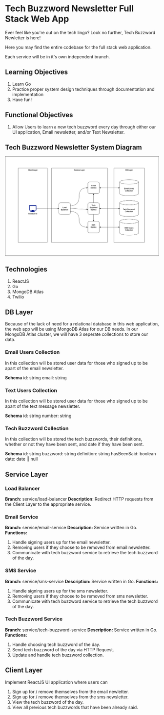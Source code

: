 # Tech Buzzword Newsletter Full Stack Web App

Ever feel like you're out on the tech lingo? Look no further, Tech Buzzword Newletter is here!

Here you may find the entire codebase for the full stack web application.

Each service will be in it's own independent branch.

## Learning Objectives

1. Learn Go
2. Practice proper system design techniques through documentation and implementation
3. Have fun!

## Functional Objectives

1. Allow Users to learn a new tech buzzword every day through either our UI application, Email newsletter, and/or Text Newsletter.

## Tech Buzzword Newsletter System Diagram

<img src="images\Tech-Buzzword-Newsletter-System-Design-Diagram.png" />

## Technologies

1. ReactJS
2. Go
3. MongoDB Atlas
4. Twilio

## DB Layer

Because of the lack of need for a relational database in this web application, the web app will be using MongoDB Atlas for our DB needs. In our MongoDB Atlas cluster, we will have 3 seperate collections to store our data.

### Email Users Collection

In this collection will be stored user data for those who signed up to be apart of the email newsletter.

<b>Schema</b>
id: string
email: string

### Text Users Collection

In this collection will be stored user data for those who signed up to be apart of the text message newsletter.

<b>Schema</b>
id: string
number: string

### Tech Buzzword Collection

In this collection will be stored the tech buzzwords, their definitions, whether or not they have been sent, and date if they have been sent.

<b>Schema</b>
id: string
buzzword: string
definition: string
hasBeenSaid: boolean
date: date || null

## Service Layer

### Load Balancer

<b>Branch: </b> service/load-balancer
<b>Description: </b> Redirect HTTP requests from the Client Layer to the appropriate service.

### Email Service

<b>Branch: </b> service/email-service
<b>Description: </b> Service written in Go.
<b>Functions: </b>

1. Handle signing users up for the email newsletter.
2. Removing users if they choose to be removed from email newsletter.
3. Communicate with tech buzzword service to retrieve the tech buzzword of the day.

### SMS Service

<b>Branch: </b> service/sms-service
<b>Description: </b> Service written in Go.
<b>Functions: </b>

1. Handle signing users up for the sms newsletter.
2. Removing users if they choose to be removed from sms newsletter.
3. Communicate with tech buzzword service to retrieve the tech buzzword of the day.

### Tech Buzzword Service

<b>Branch: </b> service/tech-buzzword-service
<b>Description: </b> Service written in Go.
<b>Functions: </b>

1. Handle choosing tech buzzword of the day.
2. Send tech buzzword of the day via HTTP Request.
3. Update and handle tech buzzword collection.

## Client Layer

Implement ReactJS UI application where users can

1. Sign up for / remove themselves from the email newletter.
2. Sign up for / remove themselves from the sms newsletter.
3. View the tech buzzword of the day.
4. View all previous tech buzzwords that have been already said.
